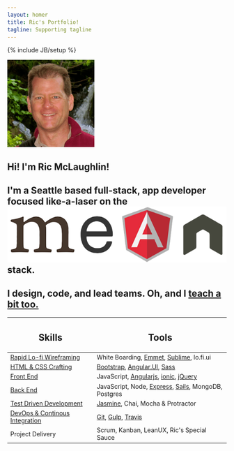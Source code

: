 ```yaml
---
layout: homer
title: Ric's Portfolio!
tagline: Supporting tagline
---
```

{% include JB/setup %}

<div class="jumbotron">
  <div class="row">
  <div id="biopict" class="col-md-6">
    <img class="img-circle center-block image-responsive" src="/assets/themes/ricify/images/bio-photo.png">
  </div>
  <div id="about-me" class="col-md-6">
      <h2>Hi! I'm Ric McLaughlin!</h2>
      <h2>I'm a Seattle based full-stack, app developer focused like-a-laser on the <a href="https://en.wikipedia.org/wiki/MEAN_(software_bundle)"><img class="inline-block" src="/assets/themes/ricify/images/mean.png" alt="MEAN"></a> stack.</h2> 
      <h2>I design, code, and lead teams. Oh, and I <a href="/portfolio#classes-ref">teach a bit too.</a></h2>
    
  </div>

  </div>
</div>

<section>
  <table class="table text-center">
        <thead>
          <tr>
            <th class="text-center"><h2>Skills</h2></th>
            <th class="text-center"><h2>Tools</h2></th>     
          </tr>
        </thead>
        <tbody>
          <tr>
            <td><a href="/portfolio#wireframe-ref">Rapid Lo-fi Wireframing</a> </td>
            <td>White Boarding, <a href="/portfolio#emmet-ref">Emmet</a>, <a href="/portfolio#sublime-ref">Sublime</a>, lo.fi.ui</td>
          </tr>
          <tr>
            <td><a href="/portfolio#htmlcss-ref">HTML & CSS Crafting</a> </td>
            <td><a href="/portfolio#bootstrap-ref">Bootstrap</a>, <a href="/portfolio#angular.ui">Angular.UI</a>, <a href="/portfolio#sass">Sass</a></td>
          </tr>
          <tr>
            <td><a href="/portfolio#frontend-ref">Front End</a></td>
            <td>JavaScript, <a href="/portfolio#angularjs-ref">Angularjs</a>, <a href="/portfolio#ionic-ref">ionic</a>, <a href="/portfolio#jquery-ref">jQuery</a></td>
          </tr>
          <tr>
            <td><a href="/portfolio#backend-ref">Back End</td>
            <td>JavaScript, Node, <a href="/portfolio#express-ref">Express</a>, <a href="/portfolio#sails-ref">Sails</a>, MongoDB, Postgres</td>            
          </tr>
          <tr>
            <td><a href="/portfolio#tdd-ref">Test Driven Development</a></td>
            <td><a href="/portfolio#jasmine-ref">Jasmine</a>, Chai, Mocha &amp; Protractor</td>
          </tr>
          <tr>
            <td><a href="/portfolio#devops-ci-ref">DevOps &amp; Continous Integration</a></td>
            <td><a href="/portfolio#git-ref">Git</a>, <a href="/portfolio#gulp-ref">Gulp</a>, <a href="/portfolio#travis-ref">Travis</a></td>
          </tr>
          <tr>
            <td>Project Delivery</td>
            <td>Scrum, Kanban, LeanUX, Ric's Special Sauce</td>  
          </tr>
        </tbody>
    </table>
</section>

  


  
   
 
 

 
  


